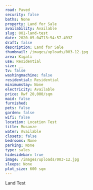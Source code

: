 ```yaml
---
road: Paved
security: false
baths: None
property: Land for Sale
availability: Available
slug: 001-land-test
date: 2020-05-04T13:54:57.493Z
draft: false
description: Land for Sale
thumbnail: /images/uploads/003-12.jpg
area: Kigali
use: Residential
size: __
tv: false
washingmachine: false
residential: Residential
minimumstay: None
electricity: Available
price: Rwf 20,000/sqm
maid: false
furnished:
pets: false
garden: false
wifi: false
location: Location Test
title: Musanze
water: Available
closets: false
bedrooms: None
parking: None
type: sales
hidesidebar: true
image: /images/uploads/003-12.jpg
sleeps: None
plot_size: 600 sqm
---
```


Land Test
